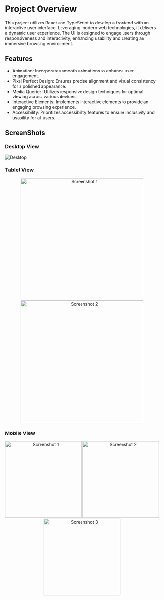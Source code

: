 # Project Overview
This project utilizes React and TypeScript to develop a frontend with an interactive user interface. Leveraging modern web technologies, it delivers a dynamic user experience. The UI is designed to engage users through responsiveness and interactivity, enhancing usability and creating an immersive browsing environment.

## Features
- Animation: Incorporates smooth animations to enhance user engagement.
- Pixel Perfect Design: Ensures precise alignment and visual consistency for a polished appearance.
- Media Queries: Utilizes responsive design techniques for optimal viewing across various devices.
- Interactive Elements: Implements interactive elements to provide an engaging browsing experience.
- Accessibility: Prioritizes accessibility features to ensure inclusivity and usability for all users.


## ScreenShots
### Desktop View
![Desktop](https://github.com/iammshahbaz/AltWorld/assets/147658447/e6835e75-ead1-415d-a74d-f8973f13924b)
### Tablet View

<p align="center">
  <img src="https://github.com/iammshahbaz/AltWorld/assets/147658447/b42ead58-f878-4cb0-945d-f7354de3a50e" width="400" alt="Screenshot 1">
  <img src="https://github.com/iammshahbaz/AltWorld/assets/147658447/14dbae5f-2cdf-4465-a48d-d1d30f6da896" width="400" alt="Screenshot 2">
</p>


### Mobile View

<p align="center">
  <img src="https://github.com/iammshahbaz/AltWorld/assets/147658447/68115660-8d5e-4ce3-8863-63ff6488c425" width="250" alt="Screenshot 1">
  <img src="https://github.com/iammshahbaz/AltWorld/assets/147658447/00bb0ee7-68da-4eb3-9355-4ec8d223f3aa" width="250" alt="Screenshot 2">
  <img src="https://github.com/iammshahbaz/AltWorld/assets/147658447/2a05b48d-4b34-4b84-b2d4-39f1b9304047" width="250" alt="Screenshot 3">
</p>

